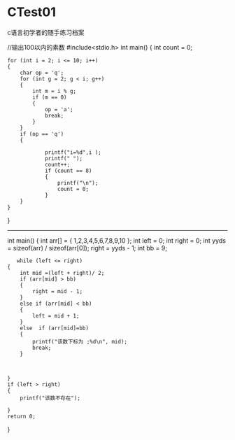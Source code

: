 # CTest01
c语言初学者的随手练习档案


//输出100以内的素数
#include<stdio.h>
int main()
{
	int count = 0;
	
	for (int i = 2; i <= 10; i++)
	{
		char op = 'q';
		for (int g = 2; g < i; g++)
		{
			int m = i % g;
			if (m == 0)
			{
				op = 'a';
				break;
			}
		}
		if (op == 'q')
		{
			
				printf("i=%d",i );
				printf(" ");
				count++;
				if (count == 8)
				{
					printf("\n");
					count = 0;
				}
		}
	}
}

------------------------------------------------------------------------------------------------------------------------
 int main() 
{
	int arr[] = { 1,2,3,4,5,6,7,8,9,10 };
	int left = 0;
	int right = 0;
	int yyds = sizeof(arr) / sizeof(arr[0]);
	right = yyds - 1;
	int bb = 9;

       while (left <= right)
	{ 
		int mid =(left + right)/ 2;
		if (arr[mid] > bb)
		{
			right = mid - 1;
		}
		else if (arr[mid] < bb)
		{
			left = mid + 1;
		}
		else  if (arr[mid]=bb)
		{
			printf("该数下标为 ;%d\n", mid);
			break;
		}
		 
		 

	}
	if (left > right)
	{
		printf("该数不存在");

	}
	return 0;
	
	
}

